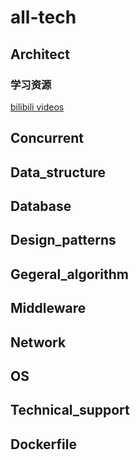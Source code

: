 # all-tech

## Architect

### 学习资源
[bilibili videos]()


## Concurrent


## Data_structure


## Database


## Design_patterns


## Gegeral_algorithm



## Middleware



## Network



## OS



## Technical_support




## Dockerfile
